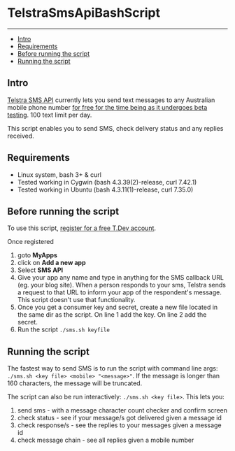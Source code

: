# TelstraSmsApiBashScript 
---

<!-- MarkdownTOC -->

- [Intro](#intro)
- [Requirements](#requirements)
- [Before running the script](#before-running-the-script)
- [Running the script](#running-the-script)

<!-- /MarkdownTOC -->


## Intro 
[Telstra SMS API](https://dev.telstra.com/content/sms-api-0) currently lets you send text messages to any Australian mobile phone number [for free for the time being as it undergoes beta testing](https://dev.telstra.com/pricing).  100 text limit per day. 

This script enables you to send SMS, check delivery status and any replies received.

## Requirements
* Linux system, bash 3+ & curl
* Tested working in Cygwin (bash 4.3.39(2)-release, curl 7.42.1)
* Tested working in Ubuntu (bash 4.3.11(1)-release, curl 7.35.0)

## Before running the script
To use this script, [register for a free T.Dev account](https://dev.telstra.com/).  

Once registered

1. goto **MyApps**
2. click on **Add a new app**
3. Select **SMS API**
4. Give your app any name and type in anything for the SMS callback URL (eg. your blog site).  When a person responds to your sms, Telstra sends a request to that URL to inform your app of the respondent's message.  This script doesn't use that functionality.
5. Once you get a consumer key and secret, create a new file located in the same dir as the script. On line 1 add the key. On line 2 add the secret.  
6. Run the script `./sms.sh keyfile`

## Running the script
The fastest way to send SMS is to run the script with command line args: `./sms.sh <key file> <mobile> "<message>"`.  If the message is longer than 160 characters, the message will be truncated.

The script can also be run interactively: `./sms.sh <key file>`.  This lets you:

1. send sms - with a message character count checker and confirm screen
2. check status - see if your message/s got delivered given a message id
3. check response/s - see the replies to your messages given a message id
4. check message chain - see all replies given a mobile number
